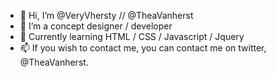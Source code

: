 - 👋 Hi, I’m @VeryVhersty // @TheaVanherst
- 👀 I’m a concept designer / developer
- 🌱 Currently learning HTML / CSS / Javascript / Jquery
- 📫 If you wish to contact me, you can contact me on twitter, @TheaVanherst.

<!---
VeryVhersty/VeryVhersty is a ✨ special ✨ repository because its `README.md` (this file) appears on your GitHub profile.
You can click the Preview link to take a look at your changes.
--->
